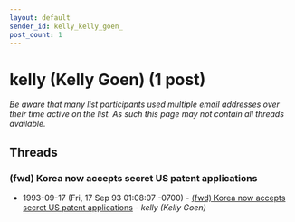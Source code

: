 ```yaml
---
layout: default
sender_id: kelly_kelly_goen_
post_count: 1
---
```


# kelly (Kelly Goen) (1 post)

_Be aware that many list participants used multiple email addresses over their time active on the list. As such this page may not contain all threads available._

## Threads

### (fwd) Korea now accepts secret US patent applications
+ 1993-09-17 (Fri, 17 Sep 93 01:08:07 -0700) - [(fwd) Korea now accepts secret US patent applications](/archive/1993/09/6e0574385b89cba65084185afda8bd3abe07da6c8829b4f4923b0522a2192a02) - _kelly (Kelly Goen)_

